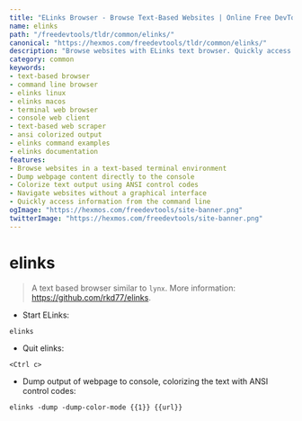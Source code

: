 ```yaml
---
title: "ELinks Browser - Browse Text-Based Websites | Online Free DevTools by Hexmos"
name: elinks
path: "/freedevtools/tldr/common/elinks/"
canonical: "https://hexmos.com/freedevtools/tldr/common/elinks/"
description: "Browse websites with ELinks text browser. Quickly access information from the command line, dump webpage content, and analyze text-based data. Free online tool, no registration required."
category: common
keywords:
- text-based browser
- command line browser
- elinks linux
- elinks macos
- terminal web browser
- console web client
- text-based web scraper
- ansi colorized output
- elinks command examples
- elinks documentation
features:
- Browse websites in a text-based terminal environment
- Dump webpage content directly to the console
- Colorize text output using ANSI control codes
- Navigate websites without a graphical interface
- Quickly access information from the command line
ogImage: "https://hexmos.com/freedevtools/site-banner.png"
twitterImage: "https://hexmos.com/freedevtools/site-banner.png"
---
```


# elinks

> A text based browser similar to `lynx`.
> More information: <https://github.com/rkd77/elinks>.

- Start ELinks:

`elinks`

- Quit elinks:

`<Ctrl c>`

- Dump output of webpage to console, colorizing the text with ANSI control codes:

`elinks -dump -dump-color-mode {{1}} {{url}}`
